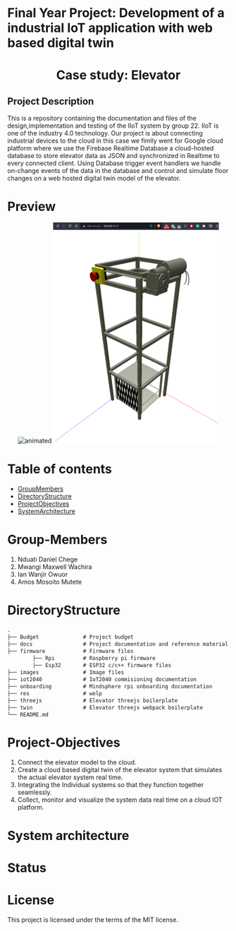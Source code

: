 # Final Year Project: Development of a industrial IoT application with web based digital twin
<h1><center>Case study: Elevator </center></h1>

## Project Description
This is a repository containing the documentation and files of the design,implementation and testing of the IIoT system by group 22. IIoT is one of the industry 4.0 technology. Our project is about connecting industrial devices to the cloud in this case we fimlly went for Google cloud platform where we use the Firebase Realtime Database a cloud-hosted database to store elevator data as JSON and synchronized in Realtime to every connected client. Using Database trigger event handlers we handle on-change events of the data in the database and control and simulate floor changes on a web hosted digital twin model of the elevator.

# Preview
<p align="center">
<img height="500" src="images/elevator/elevator.gif" alt="animated" />
<img height="500" src="images/elevator/elevator.png"/>
</p>

# Table of contents
* [GroupMembers](#Group-Members)
* [DirectoryStructure](#directory-structure)
* [ProjectObjectives](#Project-Objectives)
* [SystemArchitecture](#Group-Members)

# Group-Members
1. Nduati Daniel Chege
2. Mwangi Maxwell Wachira
3. Ian Wanjir Owuor 
4. Amos Mosoito Mutete 

# DirectoryStructure
    .
    ├── Budget			    # Project budget
    ├── docs			    # Project documentation and reference material
	├── firmware			# Firmware files
			├── Rpi			# Raspberry pi firmware
			├── Esp32   	# ESP32 c/c++ firmware files
	├── images              # Image files
    ├── iot2040		    	# IoT2040 commisioning documentation
    ├── onboarding			# Mindsphere rpi onboarding documentation
    ├── res     			# welp
    ├── threejs 			# Elevator threejs boilerplate
    ├── twin     			# Elevator threejs webpack boilerplate 
	└── README.md

# Project-Objectives
1. Connect the  elevator model to the cloud.
2. Create a cloud based digital twin of the elevator system that simulates the actual elevator system real time.
3. Integrating the Individual systems so that they function together seamlessly.
4. Collect, monitor and visualize the system data real time on a cloud IOT platform.

# System architecture

# Status

# License
This project is licensed under the terms of the MIT license.